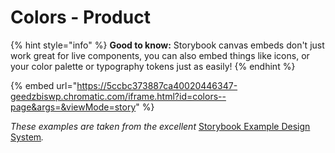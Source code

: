 # Colors - Product

{% hint style="info" %}
**Good to know:** Storybook canvas embeds don't just work great for live components, you can also embed things like icons, or your color palette or typography tokens just as easily!
{% endhint %}

{% embed url="https://5ccbc373887ca40020446347-geedzbiswp.chromatic.com/iframe.html?id=colors--page&args=&viewMode=story" %}

_These examples are taken from the excellent_ [Storybook Example Design System](https://5ccbc373887ca40020446347-geedzbiswp.chromatic.com/?path=/story/icon--labels)_._
